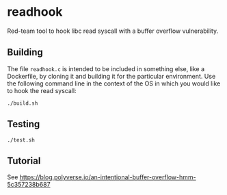 # readhook
Red-team tool to hook libc read syscall with a buffer overflow vulnerability.

## Building
The file `readhook.c` is intended to be included in something else, like a Dockerfile, by cloning it and building it for the particular environment. Use the following command line in the context of the OS in which you would like to hook the read syscall:
```
./build.sh
```
## Testing
```
./test.sh
```
## Tutorial
See https://blog.polyverse.io/an-intentional-buffer-overflow-hmm-5c357238b687
